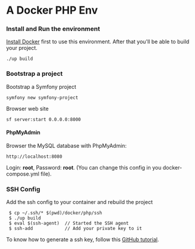 A Docker PHP Env
================

### Install and Run the environment

[Install Docker](http://docs.docker.com/engine/installation/) first to use this environment.
After that you'll be able to build your project.

    ./up build

### Bootstrap a project

Bootstrap a Symfony project

    symfony new symfony-project

Browser web site

    sf server:start 0.0.0.0:8000

#### PhpMyAdmin

Browser the MySQL database with PhpMyAdmin:

    http://localhost:8080

Login: **root**, Password: **root**. (You can change this config in you docker-compose.yml file).

### SSH Config

Add the ssh config to your container and rebuild the project

     $ cp ~/.ssh/* $(pwd)/docker/php/ssh
     $ ./up build
     $ eval $(ssh-agent)  // Started the SSH agent
     $ ssh-add            // Add your private key to it

To know how to generate a ssh key,
follow this [GitHub tutorial](https://help.github.com/articles/generating-ssh-keys/).

